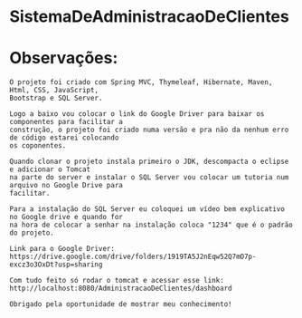 # SistemaDeAdministracaoDeClientes

# Observações:

	O projeto foi criado com Spring MVC, Thymeleaf, Hibernate, Maven, Html, CSS, JavaScript, 
	Bootstrap e SQL Server. 
	
	Logo a baixo vou colocar o link do Google Driver para baixar os componentes para facilitar a 
	construção, o projeto foi criado numa versão e pra não da nenhum erro de código estarei colocando
	os coponentes.
	
	Quando clonar o projeto instala primeiro o JDK, descompacta o eclipse e adicionar o Tomcat
	na parte do server e instalar o SQL Server vou colocar um tutoria num arquivo no Google Drive para
	facilitar.
	
	Para a instalação do SQL Server eu coloquei um vídeo bem explicativo no Google drive e quando for 
	na hora de colocar a senhar na instalação coloca "1234" que é o padrão do projeto.
	
	Link para o Google Driver:
	https://drive.google.com/drive/folders/1919TA5J2nEqw52Q7mO7p-excz3o3OxDt?usp=sharing
	
	Com tudo feito só rodar o tomcat e acessar esse link:
	http://localhost:8080/AdministracaoDeClientes/dashboard
	
	Obrigado pela oportunidade de mostrar meu conhecimento!
